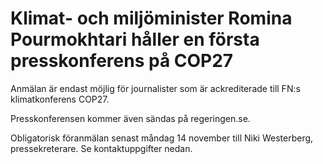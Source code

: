 # Klimat- och miljöminister Romina Pourmokhtari håller en första presskonferens på COP27

Anmälan är endast möjlig för journalister som är ackrediterade till FN:s klimatkonferens COP27.

Presskonferensen kommer även sändas på regeringen.se.

Obligatorisk föranmälan senast måndag 14 november till Niki Westerberg, pressekreterare. Se kontaktuppgifter nedan.
